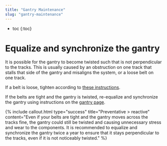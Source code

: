 ```yaml
---
title: "Gantry Maintenance"
slug: "gantry-maintenance"
---
```


* toc
{:toc}

# Equalize and synchronize the gantry
It is possible for the gantry to become twisted such that is not perpendicular to the tracks. This is usually caused by an obstruction on one track that stalls that side of the gantry and misaligns the system, or a loose belt on one track.

If a belt is loose, tighten according to [these instructions](../maintenance.md#keep-belts-tensioned).

If the belts are tight and the gantry is twisted, re-equalize and synchronize the gantry using instructions on the [gantry page](../../FarmBot-Genesis-V1-2/gantry/feed-and-secure-the-belts.md#step-3-equalize-the-gantry).

{%
include callout.html
type="success"
title="Preventative > reactive"
content="Even if your belts are tight and the gantry moves across the tracks fine, the gantry could still be twisted and causing unnecessary stress and wear to the components. It is recommended to equalize and synchronize the gantry twice a year to ensure that it stays perpendicular to the tracks, even if it is not noticeably twisted."
%}

